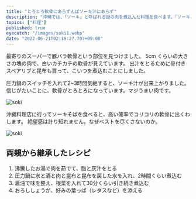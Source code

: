 ```yaml
---
title: "とろとろ軟骨にあらずんばソーキ汁にあらず"
description: "沖縄では、「ソーキ」と呼ばれる謎の肉を煮込んだ料理を食べます。「ソーキ」には、骨付きのソーキ（スペアリブ）と軟骨つきのソーキが存在します。圧力鍋で何時間か煮込んでとろとろに仕上がった軟骨ソーキの話です。"
topics: ["料理"]
published: true
eyecatch: "/images/soki1.webp"
date: "2022-06-21T02:18:27.707+09:00"
---
```


最寄りのスーパーで豚バラ軟骨という部位を見つけました。 5cm くらいの大きさの塊の肉で、白いカチカチの軟骨が見えています。
出汁をとるために骨付きスペアリブと昆布も買って、こいつを煮込むことにしました。

圧力鍋のスイッチを入れて2~3時間気絶すると、ソーキ汁が出来上がりました。
信じがたいことに、軟骨がとろとろになっています。マジうまい肉です。

![soki](/images/soki1.webp)

沖縄料理店に行ってソーキそばを食べると、高い確率でコリコリの軟骨に出くわします。
絶望感は計り知れません。なぜベストを尽くさないのか。

![soki](/images/soki2.webp)

## 両親から継承したレシピ

1. 沸騰したお湯で肉を茹でて、脂と灰汁をとる
2. 圧力鍋に水と酒と肉と昆布と昆布を戻した水を入れ、2時間くらい煮込む
3. 醤油で味を整え、根菜を入れて30分くらい引き続き煮込む
4. おろししょうが、好みの葉っぱ（レタスなど）を添える
